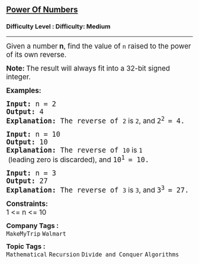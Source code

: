 <h2><a href="https://www.geeksforgeeks.org/problems/power-of-numbers-1587115620/1?page=1&category=Recursion&difficulty=Easy,Medium&status=unsolved&sortBy=submissions">Power Of Numbers</a></h2><h3>Difficulty Level : Difficulty: Medium</h3><hr><div class="problems_problem_content__Xm_eO"><p><span style="font-size: 14pt;">Given a number<strong> n</strong>, find the value of <code>n</code> raised to the power of its own reverse.</span></p>
<p><span style="font-size: 14pt;"><strong>Note: </strong>The result will always fit into a 32-bit signed integer.</span></p>
<p><span style="font-size: 14pt;"><strong>Examples:</strong></span></p>
<pre><span style="font-size: 14pt;"><strong>Input: </strong>n = 2<br><strong>Output: </strong>4<strong>
Explanation: </strong>The reverse of <code>2</code><span style="font-family: -apple-system, BlinkMacSystemFont, 'Segoe UI', Roboto, Oxygen, Ubuntu, Cantarell, 'Open Sans', 'Helvetica Neue', sans-serif;"> is </span><code>2</code><span style="font-family: -apple-system, BlinkMacSystemFont, 'Segoe UI', Roboto, Oxygen, Ubuntu, Cantarell, 'Open Sans', 'Helvetica Neue', sans-serif;">, and </span><span class="katex"><span class="katex-mathml">2<sup>2 </sup>= 4</span></span>.</span></pre>
<pre><span style="font-size: 14pt;"><strong>Input: </strong>n = 10
<strong>Output: </strong>10<strong>
Explanation: </strong>The reverse of <code>10</code><span style="font-family: -apple-system, BlinkMacSystemFont, 'Segoe UI', Roboto, Oxygen, Ubuntu, Cantarell, 'Open Sans', 'Helvetica Neue', sans-serif;"> is </span><code>1</code><span style="font-family: -apple-system, BlinkMacSystemFont, 'Segoe UI', Roboto, Oxygen, Ubuntu, Cantarell, 'Open Sans', 'Helvetica Neue', sans-serif;"> (leading zero is discarded), and </span><span class="katex"><span class="katex-mathml">10<sup>1 </sup>= 10</span></span>.</span></pre>
<pre><span style="font-size: 14pt;"><strong>Input: </strong>n = 3
<strong>Output: </strong>27<strong>
Explanation: </strong>The reverse of <code>3</code><span style="font-family: -apple-system, BlinkMacSystemFont, 'Segoe UI', Roboto, Oxygen, Ubuntu, Cantarell, 'Open Sans', 'Helvetica Neue', sans-serif;"> is </span><code>3</code><span style="font-family: -apple-system, BlinkMacSystemFont, 'Segoe UI', Roboto, Oxygen, Ubuntu, Cantarell, 'Open Sans', 'Helvetica Neue', sans-serif;">, and </span><span class="katex"><span class="katex-mathml">3<sup>3 </sup>= 27</span></span>.</span></pre>
<p><span style="font-size: 14pt;"><strong>Constraints:</strong><br>1 &lt;= n &lt;= 10</span></p></div><p><span style=font-size:18px><strong>Company Tags : </strong><br><code>MakeMyTrip</code>&nbsp;<code>Walmart</code>&nbsp;<br><p><span style=font-size:18px><strong>Topic Tags : </strong><br><code>Mathematical</code>&nbsp;<code>Recursion</code>&nbsp;<code>Divide and Conquer</code>&nbsp;<code>Algorithms</code>&nbsp;